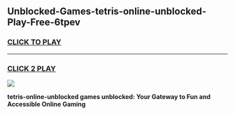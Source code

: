 
## Unblocked-Games-tetris-online-unblocked-Play-Free-6tpev
<h3>
<a href="https://premium76.site?title=tetris-online-unblocked&ref=10A">CLICK TO PLAY</a></h3>
<hr>

<h3>
<a href="https://premium76.site?title=tetris-online-unblocked&ref=10A">CLICK 2 PLAY</a>
  
</h3>

<a href="https://premium76.site?title=tetris-online-unblocked&ref=10A"><img src="https://clearcache.store/games.png"></a>


**tetris-online-unblocked games unblocked: Your Gateway to Fun and Accessible Online Gaming**
